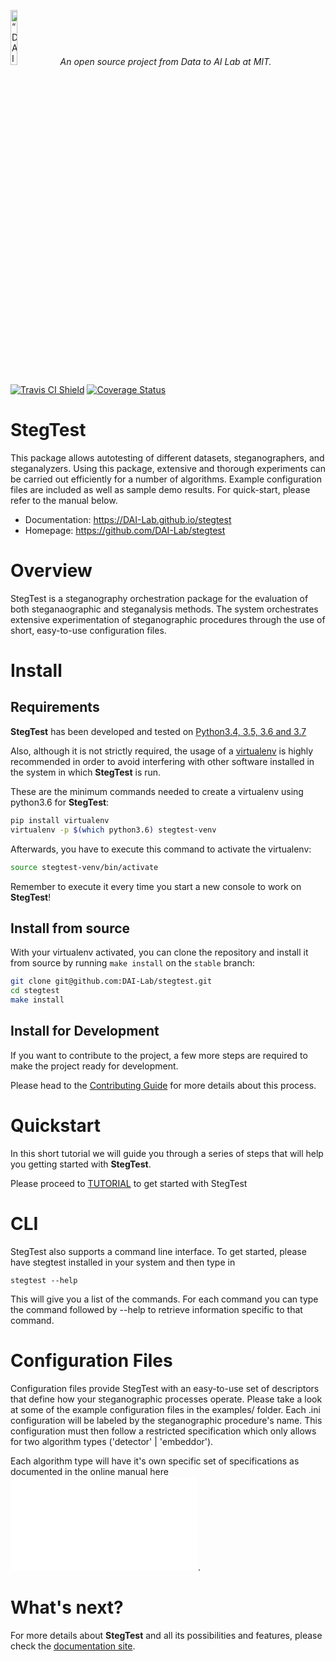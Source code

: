 <p align="left">
<img width=15% src="https://dai.lids.mit.edu/wp-content/uploads/2018/06/Logo_DAI_highres.png" alt=“DAI-Lab” />
<i>An open source project from Data to AI Lab at MIT.</i>
</p>

<!-- Uncomment these lines after releasing the package to PyPI for version and downloads badges -->
<!--[![PyPI Shield](https://img.shields.io/pypi/v/stegtest.svg)](https://pypi.python.org/pypi/stegtest)-->
<!--[![Downloads](https://pepy.tech/badge/stegtest)](https://pepy.tech/project/stegtest)-->
[![Travis CI Shield](https://travis-ci.org/DAI-Lab/stegtest.svg?branch=master)](https://travis-ci.org/DAI-Lab/stegtest)
[![Coverage Status](https://codecov.io/gh/DAI-Lab/stegtest/branch/master/graph/badge.svg)](https://codecov.io/gh/DAI-Lab/stegtest)

# StegTest

This package allows autotesting of different datasets, steganographers, and steganalyzers. Using this package, extensive and thorough experiments can be carried out efficiently for a number of algorithms. Example configuration files are included as well as sample demo results. For quick-start, please refer to the manual below. 

- Documentation: https://DAI-Lab.github.io/stegtest
- Homepage: https://github.com/DAI-Lab/stegtest

# Overview

StegTest is a steganography orchestration package for the evaluation of both steganaographic and steganalysis methods. The system orchestrates extensive experimentation of steganographic procedures through the use of short, easy-to-use configuration files. 

# Install

## Requirements

**StegTest** has been developed and tested on [Python3.4, 3.5, 3.6 and 3.7](https://www.python.org/downloads/)

Also, although it is not strictly required, the usage of a [virtualenv](https://virtualenv.pypa.io/en/latest/)
is highly recommended in order to avoid interfering with other software installed in the system
in which **StegTest** is run.

These are the minimum commands needed to create a virtualenv using python3.6 for **StegTest**:

```bash
pip install virtualenv
virtualenv -p $(which python3.6) stegtest-venv
```

Afterwards, you have to execute this command to activate the virtualenv:

```bash
source stegtest-venv/bin/activate
```

Remember to execute it every time you start a new console to work on **StegTest**!

<!-- Uncomment this section after releasing the package to PyPI for installation instructions
## Install from PyPI

After creating the virtualenv and activating it, we recommend using
[pip](https://pip.pypa.io/en/stable/) in order to install **StegTest**:

```bash
pip install stegtest
```

This will pull and install the latest stable release from [PyPI](https://pypi.org/).
-->

## Install from source

With your virtualenv activated, you can clone the repository and install it from
source by running `make install` on the `stable` branch:

```bash
git clone git@github.com:DAI-Lab/stegtest.git
cd stegtest
make install
```

## Install for Development

If you want to contribute to the project, a few more steps are required to make the project ready
for development.

Please head to the [Contributing Guide](https://DAI-Lab.github.io/stegtest/contributing.html#get-started)
for more details about this process.

# Quickstart

In this short tutorial we will guide you through a series of steps that will help you
getting started with **StegTest**.

Please proceed to [TUTORIAL](notebooks/Tutorial.ipynb) to get started with StegTest

# CLI

StegTest also supports a command line interface. To get started, please have stegtest installed in your system and then type in 
```
stegtest --help
```

This will give you a list of the commands. For each command you can type the command followed by --help to retrieve information specific to that command. 

# Configuration Files

Configuration files provide StegTest with an easy-to-use set of descriptors that define how your steganographic processes operate. Please take a look at some of the example configuration files in the examples/ folder. Each .ini configuration will be labeled by the steganographic procedure's name. This configuration must then follow a restricted specification which only allows for two algorithm types ('detector' | 'embeddor'). 

Each algorithm type will have it's own specific set of specifications as documented in the online manual here ![CONFIGURATION.MD](CONFIGURATION.md).

# What's next?

For more details about **StegTest** and all its possibilities
and features, please check the [documentation site](
https://DAI-Lab.github.io/stegtest/).
